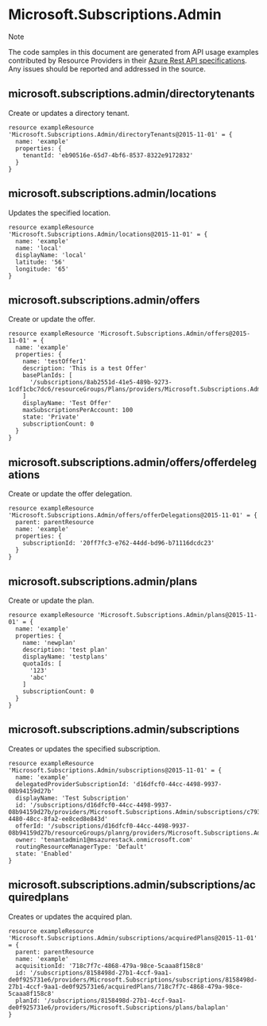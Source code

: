 # Microsoft.Subscriptions.Admin
  
> [!NOTE]
> The code samples in this document are generated from API usage examples contributed by Resource Providers in their [Azure Rest API specifications](https://github.com/Azure/azure-rest-api-specs). Any issues should be reported and addressed in the source.


## microsoft.subscriptions.admin/directorytenants

Create or updates a directory tenant.
```bicep
resource exampleResource 'Microsoft.Subscriptions.Admin/directoryTenants@2015-11-01' = {
  name: 'example'
  properties: {
    tenantId: 'eb90516e-65d7-4bf6-8537-8322e9172832'
  }
}
```

## microsoft.subscriptions.admin/locations

Updates the specified location.
```bicep
resource exampleResource 'Microsoft.Subscriptions.Admin/locations@2015-11-01' = {
  name: 'example'
  name: 'local'
  displayName: 'local'
  latitude: '56'
  longitude: '65'
}
```

## microsoft.subscriptions.admin/offers

Create or update the offer.
```bicep
resource exampleResource 'Microsoft.Subscriptions.Admin/offers@2015-11-01' = {
  name: 'example'
  properties: {
    name: 'testOffer1'
    description: 'This is a test Offer'
    basePlanIds: [
      '/subscriptions/8ab2551d-41e5-489b-9273-1cdf1cbc7dc6/resourceGroups/Plans/providers/Microsoft.Subscriptions.Admin/plans/testplan'
    ]
    displayName: 'Test Offer'
    maxSubscriptionsPerAccount: 100
    state: 'Private'
    subscriptionCount: 0
  }
}
```

## microsoft.subscriptions.admin/offers/offerdelegations

Create or update the offer delegation.
```bicep
resource exampleResource 'Microsoft.Subscriptions.Admin/offers/offerDelegations@2015-11-01' = {
  parent: parentResource 
  name: 'example'
  properties: {
    subscriptionId: '20ff7fc3-e762-44dd-bd96-b71116dcdc23'
  }
}
```

## microsoft.subscriptions.admin/plans

Create or update the plan.
```bicep
resource exampleResource 'Microsoft.Subscriptions.Admin/plans@2015-11-01' = {
  name: 'example'
  properties: {
    name: 'newplan'
    description: 'test plan'
    displayName: 'testplans'
    quotaIds: [
      '123'
      'abc'
    ]
    subscriptionCount: 0
  }
}
```

## microsoft.subscriptions.admin/subscriptions

Creates or updates the specified subscription.
```bicep
resource exampleResource 'Microsoft.Subscriptions.Admin/subscriptions@2015-11-01' = {
  name: 'example'
  delegatedProviderSubscriptionId: 'd16dfcf0-44cc-4498-9937-08b94159d27b'
  displayName: 'Test Subscription'
  id: '/subscriptions/d16dfcf0-44cc-4498-9937-08b94159d27b/providers/Microsoft.Subscriptions.Admin/subscriptions/c79389af-4480-48cc-8fa2-ee8ced8e843d'
  offerId: '/subscriptions/d16dfcf0-44cc-4498-9937-08b94159d27b/resourceGroups/planrg/providers/Microsoft.Subscriptions.Admin/offers/testoffer'
  owner: 'tenantadmin1@msazurestack.onmicrosoft.com'
  routingResourceManagerType: 'Default'
  state: 'Enabled'
}
```

## microsoft.subscriptions.admin/subscriptions/acquiredplans

Creates or updates the acquired plan.
```bicep
resource exampleResource 'Microsoft.Subscriptions.Admin/subscriptions/acquiredPlans@2015-11-01' = {
  parent: parentResource 
  name: 'example'
  acquisitionId: '718c7f7c-4868-479a-98ce-5caaa8f158c8'
  id: '/subscriptions/8158498d-27b1-4ccf-9aa1-de0f925731e6/providers/Microsoft.Subscriptions/subscriptions/8158498d-27b1-4ccf-9aa1-de0f925731e6/acquiredPlans/718c7f7c-4868-479a-98ce-5caaa8f158c8'
  planId: '/subscriptions/8158498d-27b1-4ccf-9aa1-de0f925731e6/providers/Microsoft.Subscriptions/plans/balaplan'
}
```
